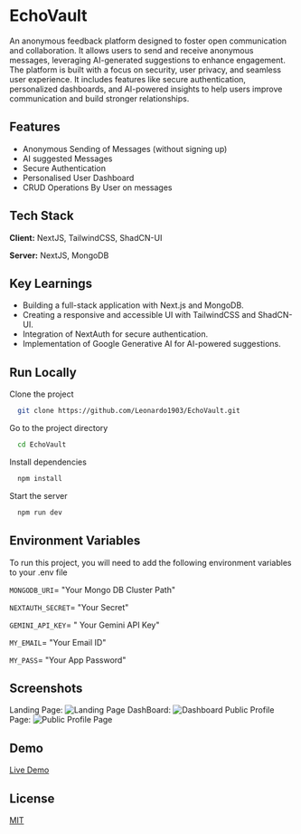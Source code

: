 # EchoVault
An anonymous feedback platform designed to foster open communication and collaboration. It allows users to send and receive anonymous messages, leveraging AI-generated suggestions to enhance engagement. The platform is built with a focus on security, user privacy, and seamless user experience. It includes features like secure authentication, personalized dashboards, and AI-powered insights to help users improve communication and build stronger relationships.


## Features

- Anonymous Sending of Messages (without signing up)
- AI suggested Messages
- Secure Authentication
- Personalised User Dashboard
- CRUD Operations By User on messages 


## Tech Stack

**Client:** NextJS, TailwindCSS, ShadCN-UI

**Server:** NextJS, MongoDB 


## Key Learnings

- Building a full-stack application with Next.js and MongoDB.
- Creating a responsive and accessible UI with TailwindCSS and ShadCN-UI.
- Integration of NextAuth for secure authentication.
- Implementation of Google Generative AI for AI-powered suggestions.


## Run Locally

Clone the project

```bash
  git clone https://github.com/Leonardo1903/EchoVault.git
```

Go to the project directory

```bash
  cd EchoVault
```

Install dependencies

```bash
  npm install
```

Start the server

```bash
  npm run dev
```


## Environment Variables

To run this project, you will need to add the following environment variables to your .env file

`MONGODB_URI`= "Your Mongo DB Cluster Path"

`NEXTAUTH_SECRET`= "Your Secret"

`GEMINI_API_KEY`= " Your Gemini API Key" 

`MY_EMAIL`= "Your Email ID"

`MY_PASS`= "Your App Password"
## Screenshots

Landing Page:
![Landing Page](https://github.com/user-attachments/assets/6577536a-5507-4743-bc3b-35b89c46d78f)
DashBoard:
![Dashboard](https://github.com/user-attachments/assets/0f728ec4-4081-48af-a11d-185c59de6b8f)
Public Profile Page:
![Public Profile Page](https://github.com/user-attachments/assets/1bc863d2-f9b6-48ed-9dcd-3bac457d5464)

## Demo

[Live Demo](https://echovault.leonardo1903.me/)

## License

[MIT](https://choosealicense.com/licenses/mit/)

